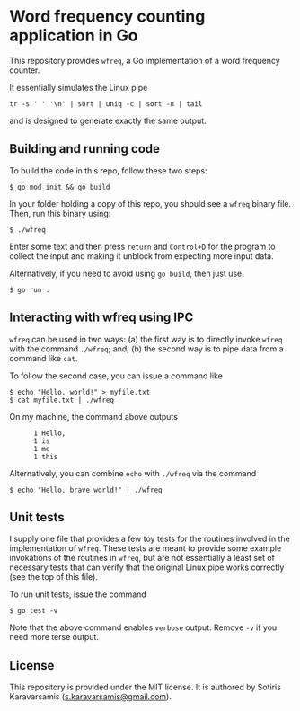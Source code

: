 # Word frequency counting application in Go

This repository provides `wfreq`, a Go implementation of a word frequency counter.

It essentially simulates the Linux pipe

`
tr -s ' ' '\n' | sort | uniq -c | sort -n | tail
`

and is designed to generate exactly the same output.

## Building and running code

To build the code in this repo, follow these two steps:

``
$ go mod init && go build
``

In your folder holding a copy of this repo, you should see a `wfreq` binary file. Then, run this binary using:

``
$ ./wfreq
``

Enter some text and then press `return` and `Control+D` for the program to collect the input and making it unblock from expecting more input data.

Alternatively, if you need to avoid using `go build`, then just use

``
$ go run .
``

## Interacting with wfreq using IPC

`wfreq` can be used in two ways: (a) the first way is to directly invoke `wfreq` with the command `./wfreq`; and, (b) the second way is to pipe data from a command like `cat`.

To follow the second case, you can issue a command like

```
$ echo "Hello, world!" > myfile.txt
$ cat myfile.txt | ./wfreq
```

On my machine, the command above outputs

```
      1 Hello,
      1 is
      1 me
      1 this
```

Alternatively, you can combine `echo` with `./wfreq` via the command

``
$ echo "Hello, brave world!" | ./wfreq
``

## Unit tests

I supply one file that provides a few toy tests for the routines involved in the implementation of `wfreq`. These tests are meant to provide some example invokations of the routines in `wfreq`, but are not essentially a least set of necessary tests that can verify that the original Linux pipe works correctly (see the top of this file).

To run unit tests, issue the command

``
$ go test -v
``

Note that the above command enables `verbose` output. Remove `-v` if you need more terse output.

## License

This repository is provided under the MIT license. It is authored by Sotiris Karavarsamis (s.karavarsamis@gmail.com).
